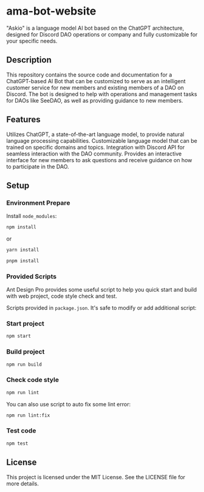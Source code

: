 # ama-bot-website

"Askio" is a language model AI bot based on the ChatGPT architecture, designed for Discord DAO operations or company and fully customizable for your specific needs.

## Description

This repository contains the source code and documentation for a ChatGPT-based AI Bot that can be customized to serve as an intelligent customer service for new members and existing members of a DAO on Discord. The bot is designed to help with operations and management tasks for DAOs like SeeDAO, as well as providing guidance to new members.

## Features

Utilizes ChatGPT, a state-of-the-art language model, to provide natural language processing capabilities. Customizable language model that can be trained on specific domains and topics. Integration with Discord API for seamless interaction with the DAO community. Provides an interactive interface for new members to ask questions and receive guidance on how to participate in the DAO.

## Setup

### Environment Prepare

Install `node_modules`:

```bash
npm install
```

or

```bash
yarn install
```

```bash
pnpm install
```

### Provided Scripts

Ant Design Pro provides some useful script to help you quick start and build with web project, code style check and test.

Scripts provided in `package.json`. It's safe to modify or add additional script:

### Start project

```bash
npm start
```

### Build project

```bash
npm run build
```

### Check code style

```bash
npm run lint
```

You can also use script to auto fix some lint error:

```bash
npm run lint:fix
```

### Test code

```bash
npm test
```

## License

This project is licensed under the MIT License. See the LICENSE file for more details.
